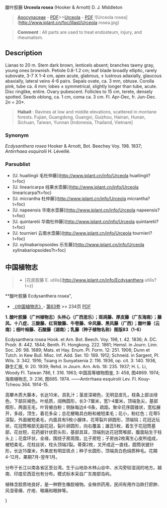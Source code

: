 酸叶胶藤 **Urceola rosea** (Hooker & Arnott) D. J. Middleton

> [Apocynaceae](http://www.iplant.cn/info/Apocynaceae?t=foc) - [PDF](http://www.iplant.cn/foc/pdf/Apocynaceae.pdf)>>[Urceola](http://www.iplant.cn/info/Urceola?t=foc) - [PDF](http://www.iplant.cn/foc/pdf/Urceola.pdf)
![Urceola rosea](http://www.iplant.cn/foc/illast/Urceola rosea.jpg)

> **Comment** : 
> All parts are used to treat endosteum, injury, and rheumatism.

## Description

Lianas to 20 m. Stem dark brown, lenticels absent; branches tawny gray, young ones brownish. Petiole 0.8-1.2 cm; leaf blade broadly elliptic, rarely subovate, 3-7 X 1-4 cm, apex acute, glabrous, ± lustrous adaxially, glaucous abaxially, lateral veins 4-6 pairs. Sepals ovate, ca. 3 mm, obtuse. Corolla pink, tube ca. 4 mm; lobes ± symmetrical, slightly longer than tube, acute. Disc ringlike, entire. Ovary pubescent. Follicles to 15 cm, terete, densely spotted. Seeds oblong, ca. 1 cm, coma ca. 3 cm. Fl. Apr-Dec, fr. Jun-Dec. 2*n* = 20*.

> **Habait** : 
> Ravines at low and middle elevations, scattered in montane forests. Fujian, Guangdong, Guangxi, Guizhou, Hainan, Hunan, Sichuan, Taiwan, Yunnan [Indonesia, Thailand, Vietnam]

### Synonym
*Ecdysanthera rosea* Hooker & Arnott, Bot. Beechey Voy. 198. 1837; *Antirrhaea esquirolii* H. Léveillé.

### Parsublist

* [U.  huaitingii  毛杜仲藤](http://www.iplant.cn/info/Urceola huaitingii?t=foc)
* [U.  linearicarpa  线果水壶藤](http://www.iplant.cn/info/Urceola linearicarpa?t=foc)
* [U.  micrantha  杜仲藤](http://www.iplant.cn/info/Urceola micrantha?t=foc)
* [U.  napeensis  华南水壶藤](http://www.iplant.cn/info/Urceola napeensis?t=foc)
* [U.  quintaretii  华南杜仲藤](http://www.iplant.cn/info/Urceola quintaretii?t=foc)
* [U.  tournieri  云南水壶藤](http://www.iplant.cn/info/Urceola tournieri?t=foc)
* [U.  xylinabariopsoides  乐东藤](http://www.iplant.cn/info/Urceola xylinabariopsoides?t=foc)

## 中国植物志

> * [花皮胶藤  E.  utilis](http://www.iplant.cn/info/Ecdysanthera utilis?t=z)

**酸叶胶藤 Ecdysanthera rosea",

* [《中国植物志》](http://www.iplant.cn/frps)- [第63卷](http://www.iplant.cn/frps/vol/63) >> 234页 [PDF](http://www.iplant.cn/frps/pdf/63/234.pdf)

**1. 酸叶胶藤（广州植物志）头林心（广西思乐）；斑鸪藤、厚皮藤（广东海南）；藤风、十八症、三酸藤、红背酸藤、牛卷藤、伞风藤、黑风藤（广西）；酸叶藤（云南）；细叶榕藤、石酸藤（湖南）；乳藤（种子植物名称）图版83（1-6）**

Ecdysanthera rosea Hook. et Arn. Bot. Beech. Voy. 198, t. 42. 1836; A. DC. Prodr. 8: 442. 1844; Benth. Fl. Hongkong. 222. 1861; Hemsl. in Journ. Linn. Soc. 26: 98. 1889; Mats. et Hay. Enum. Pl. Form. 12: 251. 1906; Dunn et Tutch. in Kew Bull. Misc. Inf. Add. Ser. 10: 169. 1912; Schneid. in Sargent, Pl. Wils. 3: 342. 1916; Tsiang in Sunyatsenia 2: 116. 1936, op. cit. 3: 140. 1936, 静生汇报, 9: 20. 1939; Rehd. in Journ. Arn. Arb. 18: 235. 1937; H. L. Li, Woody Fl. Taiwan 786, f. 316. 1963; 中国高等植物图鉴, 3: 458, 图4869. 1974;海南植物志, 3: 236, 图685. 1974. ——Antirrhaea esquirolii Lev. Fl. Kouy-Tcheou 364. 1914-15.

高攀木质大藤本，长达10米，具乳汁；茎皮深褐色，无明显皮孔，枝条上部淡绿色，下部灰褐色。叶纸质，阔椭圆形，长3-7厘米，宽1-4厘米，顶端急尖，基部楔形，两面无毛，叶背被白粉；侧脉每边4-6条，疏距。聚伞花序圆锥状，宽松展开，多歧，顶生，着花多朵；总花梗略具白粉和被短柔毛；花小，粉红色；花萼5深裂，外面被短柔毛，内面具有5枚小腺体，花萼裂片卵圆形，顶端钝；花冠近坛状，花冠筒喉部无副花冠，裂片卵圆形，向右覆盖；雄蕊5枚，着生于花冠筒基部，花丝短，花药披针状箭头形，基部具耳，顶端到达花冠筒喉部，腹面贴生于柱头上；花盘环状，全缘，围绕子房周围，比子房短；子房由2枚离生心皮所组成，被短柔毛，花柱丝状，柱头顶端2裂。蓇葖2枚，叉开成近一直线，圆筒状披针形，长达15厘米，外果皮有明显斑点；种子长圆形，顶端具白色绢质种毛。花期4-12月，果期7月-翌年1月。

分布于长江以南各省区至台湾。生于山地杂木林山谷中、水沟旁较湿润的地方。越南、印度尼西亚也有分布。模式标本采自广东南部岛屿。

植株含胶质地良好，是一种野生橡胶植物。全株供药用，民间有用作治跌打瘀肿、风湿骨痛、疔疮、喉痛和眼肿等。

}